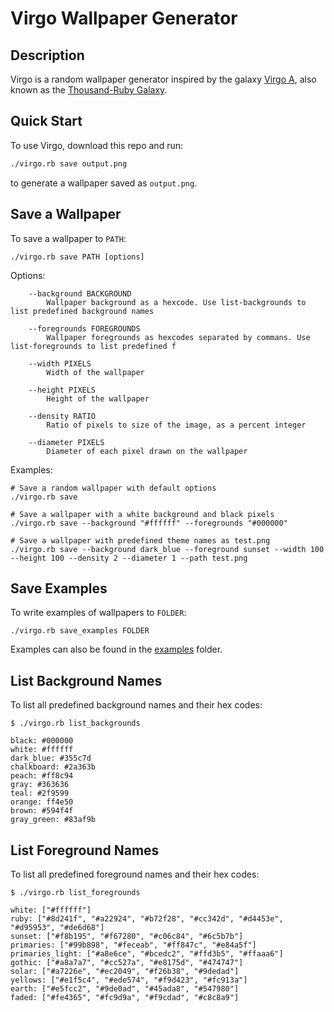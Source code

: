 # Virgo Wallpaper Generator

## Description

Virgo is a random wallpaper generator inspired by the galaxy [Virgo A](https://en.wikipedia.org/wiki/Messier_87), also known as the [Thousand-Ruby Galaxy](https://apod.nasa.gov/apod/ap151008.html).

## Quick Start

To use Virgo, download this repo and run:

```bash
./virgo.rb save output.png
```

to generate a wallpaper saved as `output.png`.

## Save a Wallpaper

To save a wallpaper to `PATH`:
```
./virgo.rb save PATH [options]
```

Options:
```
    --background BACKGROUND
        Wallpaper background as a hexcode. Use list-backgrounds to list predefined background names

    --foregrounds FOREGROUNDS
        Wallpaper foregrounds as hexcodes separated by commans. Use list-foregrounds to list predefined f

    --width PIXELS
        Width of the wallpaper

    --height PIXELS
        Height of the wallpaper

    --density RATIO
        Ratio of pixels to size of the image, as a percent integer

    --diameter PIXELS
        Diameter of each pixel drawn on the wallpaper
```

Examples:

```
# Save a random wallpaper with default options
./virgo.rb save

# Save a wallpaper with a white background and black pixels
./virgo.rb save --background "#ffffff" --foregrounds "#000000"

# Save a wallpaper with predefined theme names as test.png
./virgo.rb save --background dark_blue --foreground sunset --width 100 --height 100 --density 2 --diameter 1 --path test.png
```

## Save Examples

To write examples of wallpapers to `FOLDER`:

```
./virgo.rb save_examples FOLDER
```

Examples can also be found in the [examples](https://github.com/nickymarino/virgo/tree/master/examples) folder.

## List Background Names

To list all predefined background names and their hex codes:

```
$ ./virgo.rb list_backgrounds

black: #000000
white: #ffffff
dark_blue: #355c7d
chalkboard: #2a363b
peach: #ff8c94
gray: #363636
teal: #2f9599
orange: ff4e50
brown: #594f4f
gray_green: #83af9b
```

## List Foreground Names

To list all predefined foreground names and their hex codes:

```
$ ./virgo.rb list_foregrounds

white: ["#ffffff"]
ruby: ["#8d241f", "#a22924", "#b72f28", "#cc342d", "#d4453e", "#d95953", "#de6d68"]
sunset: ["#f8b195", "#f67280", "#c06c84", "#6c5b7b"]
primaries: ["#99b898", "#feceab", "#ff847c", "#e84a5f"]
primaries_light: ["#a8e6ce", "#bcedc2", "#ffd3b5", "#ffaaa6"]
gothic: ["#a8a7a7", "#cc527a", "#e8175d", "#474747"]
solar: ["#a7226e", "#ec2049", "#f26b38", "#9dedad"]
yellows: ["#e1f5c4", "#ede574", "#f9d423", "#fc913a"]
earth: ["#e5fcc2", "#9de0ad", "#45ada8", "#547980"]
faded: ["#fe4365", "#fc9d9a", "#f9cdad", "#c8c8a9"]
```
